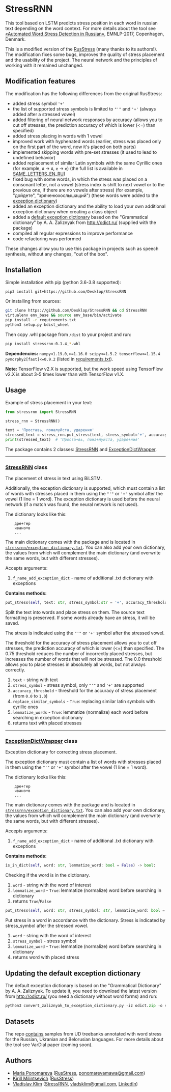 # StressRNN

This tool based on LSTM predicts stress position in each word in russian text depending on the word context.
For more details about the tool see [«Automated Word Stress Detection in Russian»](http://www.aclweb.org/anthology/W/W17/W17-4104.pdf), EMNLP-2017, Copenhagen, Denmark.

This is a modified version of the [RusStress](https://github.com/MashaPo/russtress) (many thanks to its authors!). The modification fixes some bugs, improves the quality of stress placement and the usability of the project. The neural network and the principles of working with it remained unchanged.

## Modification features

The modification has the following differences from the original RusStress:

- added stress symbol `'+'`
- the list of supported stress symbols is limited to `"'"` and `'+'` (always added after a stressed vowel)
- added filtering of neural network responses by accuracy (allows you to cut off stresses, the prediction accuracy of which is lower (<=) than specified)
- added stress placing in words with 1 vowel
- improved work with hyphenated words (earlier, stress was placed only on the first part of the word, now it's placed on both parts)
- implemented skipping words with pre-set stresses (it used to lead to undefined behavior)
- added replacement of similar Latin symbols with the same Cyrillic ones (for example, `A` -> `А`, `e` -> `е`) (the full list is available in [SAME_LETTERS_EN_RU](https://github.com/Desklop/StressRNN/blob/master/stressrnn/constants.py#L27))
- fixed bug with some words, in which the stress was placed on a consonant letter, not a vowel (stress index is shift to next vowel or to the previous one, if there are no vowels after stress) (for example, "дойдете", "зряченюхослышащий") (these words were added to the [exception dictionary](https://github.com/Desklop/StressRNN/blob/master/stressrnn/source_exception_dictionary.txt))
- added an exception dictionary and the ability to load your own additional exception dictionary when creating a class object
- added a [default exception dictionary](https://github.com/Desklop/StressRNN/blob/master/stressrnn/exception_dictionary.txt) based on the "Grammatical dictionary" by A. A. Zaliznyak from http://odict.ru/ (supplied with the package)
- compiled all regular expressions to improve performance
- code refactoring was performed

These changes allow you to use this package in projects such as speech synthesis, without any changes, "out of the box".

## Installation

Simple installation with pip (python 3.6-3.8 supported):

```bash
pip3 install git+https://github.com/Desklop/StressRNN
```

Or installing from sources:

```bash
git clone https://github.com/Desklop/StressRNN && cd StressRNN
virtualenv env_base && source env_base/bin/activate
pip install -r requirements.txt
python3 setup.py bdist_wheel
```

Then copy .whl package from `/dist` to your project and run:

```bash
pip install stressrnn-0.1.4_*.whl
```

**Dependencies:** `numpy<1.19.0,>=1.16.0 scipy<=1.5.2 tensorflow<=1.15.4 pymorphy2[fast]<=0.9.2` (listed in [requirements.txt](https://github.com/Desklop/StressRNN/blob/master/requirements.txt)).

**Note:** TensorFlow v2.X is supported, but the work speed using TensorFlow v2.X is about 3-5 times lower than with TensorFlow v1.X.

## Usage

Example of stress placement in your text:

```python
from stressrnn import StressRNN

stress_rnn = StressRNN()

text = 'Проставь, пожалуйста, ударения'
stressed_text = stress_rnn.put_stress(text, stress_symbol='+', accuracy_threshold=0.75, replace_similar_symbols=True)
print(stressed_text)  # 'Проста+вь, пожа+луйста, ударе+ния'
```

The package contains 2 classes: [StressRNN](https://github.com/Desklop/StressRNN/blob/master/stressrnn/stressrnn.py#L40) and [ExceptionDictWrapper](https://github.com/Desklop/StressRNN/blob/master/stressrnn/exception_dictionary_wrapper.py#L24).

---

### [StressRNN](https://github.com/Desklop/StressRNN/blob/master/stressrnn/stressrnn.py#L40) class

The placement of stress in text using BiLSTM.

Additionally, the exception dictionary is supported, which must contain a list of words with stresses placed in them using the `"'"` or `'+'` symbol after the vowel (1 line = 1 word). The exception dictionary is used before the neural network (if a match was found, the neural network is not used).

The dictionary looks like this:

```text
    дре+гер
    ивано+в
    ...
```

The main dictionary comes with the package and is located in [`stressrnn/exception_dictionary.txt`](https://github.com/Desklop/StressRNN/blob/master/stressrnn/exception_dictionary.txt). You can also add your own dictionary, the values from which will complement the main dictionary (and overwrite the same words, but with different stresses).

Accepts arguments:

1. `f_name_add_exception_dict` - name of additional .txt dictionary with exceptions

**Contains methods:**

```python
put_stress(self, text: str, stress_symbol:str = '+', accuracy_threshold: float = 0.75, replace_similar_symbols: bool = False, lemmatize_words: bool = False) -> str:
```

Split the text into words and place stress on them. The source text formatting is preserved. If some words already have an stress, it will be saved.

The stress is indicated using the `"'"` or `'+'` symbol after the stressed vowel.

The threshold for the accuracy of stress placement allows you to cut off stresses, the prediction accuracy of which is lower (<=) than specified. The 0.75 threshold reduces the number of incorrectly placed stresses, but increases the number of words that will not be stressed. The 0.0 threshold allows you to place stresses in absolutely all words, but not always correctly.

1. `text` - string with text
2. `stress_symbol` - stress symbol, only `"'"` and `'+'` are supported
3. `accuracy_threshold` - threshold for the accuracy of stress placement (from `0.0` to `1.0`)
4. `replace_similar_symbols` - `True`: replacing similar latin symbols with cyrillic ones
5. `lemmatize_words` - `True`: lemmatize (normalize) each word before searching in exception dictionary
6. returns text with placed stresses

---

### [ExceptionDictWrapper](https://github.com/Desklop/StressRNN/blob/master/stressrnn/exception_dictionary_wrapper.py#L24) class

Exception dictionary for correcting stress placement.

The exception dictionary must contain a list of words with stresses placed in them using the `"'"` or `'+'` symbol after the vowel (1 line = 1 word).

The dictionary looks like this:

```text
    дре+гер
    ивано+в
    ...
```

The main dictionary comes with the package and is located in [`stressrnn/exception_dictionary.txt`](https://github.com/Desklop/StressRNN/blob/master/stressrnn/exception_dictionary.txt). You can also add your own dictionary, the values from which will complement the main dictionary (and overwrite the same words, but with different stresses).

Accepts arguments:

1. `f_name_add_exception_dict` - name of additional .txt dictionary with exceptions

**Contains methods:**

```python
is_in_dict(self, word: str, lemmatize_word: bool = False) -> bool:
```

Checking if the word is in the dictionary.

1. `word` - string with the word of interest
2. `lemmatize_word` - `True`: lemmatize (normalize) word before searching in dictionary
3. returns `True`/`False`

```python
put_stress(self, word: str, stress_symbol: str, lemmatize_word: bool = False) -> str:
```

Put stress in a word in accordance with the dictionary. Stress is indicated by stress_symbol after the stressed vowel.

1. `word` - string with the word of interest
2. `stress_symbol` - stress symbol
3. `lemmatize_word` - `True`: lemmatize (normalize) word before searching in dictionary
4. returns word with placed stress

## Updating the default exception dictionary

The default exception dictionary is based on the "Grammatical Dictionary" by A. A. Zaliznyak. To update it, you need to download the latest version from http://odict.ru/ (you need a dictionary without word forms) and run:

```python
python3 convert_zaliznyak_to_exception_dictionary.py -iz odict.zip -o stressrnn/exception_dictionary.txt
```

## Datasets

The repo [contains](https://github.com/Desklop/StressRNN/datasets) samples from UD treebanks annotated with word stress for the Russian, Ukranian and Belorusian languages. For more details about the tool see VarDial paper (coming soon).

## Authors

- [Maria Ponomareva](https://github.com/MashaPo) ([RusStress](https://github.com/MashaPo/russtress), ponomarevamawa@gmail.com)
- [Kirill Milintsevich](https://github.com/501Good) ([RusStress](https://github.com/MashaPo/russtress))
- [Vladislav Klim](https://github.com/Desklop) ([StressRNN](https://github.com/Desklop/StressRNN), vladsklim@gmail.com, [LinkedIn](https://www.linkedin.com/in/vladklim/))
